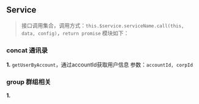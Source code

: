 ## Service 
> 接口调用集合，调用方式：`this.$service.serviceName.call(this, data, config)`，`return promise`
模块如下：

### concat 通讯录
**1.** `getUserByAccount`，通过accountId获取用户信息
参数：`accountId, corpId`

### group 群组相关
**1.**